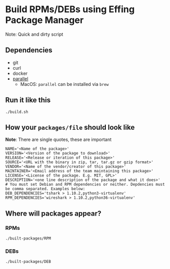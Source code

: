 # Build RPMs/DEBs using Effing Package Manager

Note: Quick and dirty script

## Dependencies

- git
- curl
- docker
- [parallel](https://www.gnu.org/software/parallel/)
  - MacOS: `parallel` can be installed via `brew`

## Run it like this

```
./build.sh
```

## How your `packages/file` should look like

**Note**: There are single quotes, these are important

```
NAME='<Name of the package>'
VERSION='<Version of the package to download>'
RELEASE='<Release or iteration of this package>'
SOURCE='<URL with the binary in zip, tar, tar.gz or gzip format>'
VENDOR='<Name of the vendor/creator of this package>'
MAINTAINER='<Email address of the team maintaining this package>'
LICENSE='<License of the package. E.g. MIT, GPL>'
DESCRIPTION='<one line description of the package and what it does>'
# You must set Debian and RPM dependencies or neither. Depdencies must be comma separated. Examples below:
DEB_DEPENDENCIES='tshark > 1.10.2,python3-virtualenv'
RPM_DEPENDENCIES='wireshark > 1.10.2,python36-virtualenv'
```

## Where will packages appear?

### RPMs

```
./built-packages/RPM
```

### DEBs

```
./built-packages/DEB
```
